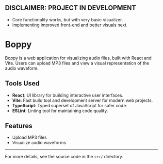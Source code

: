 ## DISCLAIMER: PROJECT IN DEVELOPMENT

-   Core functionality works, but with very basic visualizer.
-   Implementing improved front-end and better visuals next.

# Boppy

Boppy is a web application for visualizing audio files, built with React and Vite. Users can upload MP3 files and view a visual representation of the audio waveform.

## Tools Used

-   **React**: UI library for building interactive user interfaces.
-   **Vite**: Fast build tool and development server for modern web projects.
-   **TypeScript**: Typed superset of JavaScript for safer code.
-   **ESLint**: Linting tool for maintaining code quality.

## Features

-   Upload MP3 files
-   Visualize audio waveforms

---

For more details, see the source code in the `src/` directory.

```

```
